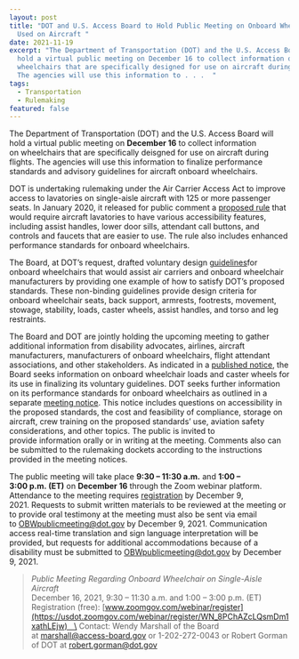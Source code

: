 ```yaml
---
layout: post
title: "DOT and U.S. Access Board to Hold Public Meeting on Onboard Wheelchairs
  Used on Aircraft "
date: 2021-11-19
excerpt: "The Department of Transportation (DOT) and the U.S. Access Board will
  hold a virtual public meeting on December 16 to collect information on
  wheelchairs that are specifically designed for use on aircraft during flights.
  The agencies will use this information to . . .  "
tags:
  - Transportation
  - Rulemaking
featured: false
---
```

The Department of Transportation (DOT) and the U.S. Access Board will hold a virtual public meeting on **December 16** to collect information on wheelchairs that are specifically deisgned for use on aircraft during flights. The agencies will use this information to finalize performance standards and advisory guidelines for aircraft onboard wheelchairs.  

DOT is undertaking rulemaking under the Air Carrier Access Act to improve access to lavatories on single-aisle aircraft with 125 or more passenger seats. In January 2020, it released for public comment a [proposed rule](https://www.federalregister.gov/documents/2020/01/02/2019-27631/accessible-lavatories-on-single-aisle-aircraft-part-1) that would require aircraft lavatories to have various accessibility features, including assist handles, lower door sills, attendant call buttons, and controls and faucets that are easier to use. The rule also includes enhanced performance standards for onboard wheelchairs.  

The Board, at DOT’s request, drafted voluntary design [guidelines](https://www.federalregister.gov/documents/2019/08/20/2019-17873/advisory-guidelines-for-aircraft-onboard-wheelchairs)for onboard wheelchairs that would assist air carriers and onboard wheelchair manufacturers by providing one example of how to satisfy DOT’s proposed standards. These non-binding guidelines provide design criteria for onboard wheelchair seats, back support, armrests, footrests, movement, stowage, stability, loads, caster wheels, assist handles, and torso and leg restraints. 

The Board and DOT are jointly holding the upcoming meeting to gather additional information from disability advocates, airlines, aircraft manufacturers, manufacturers of onboard wheelchairs, flight attendant associations, and other stakeholders. As indicated in a [published notice](https://www.federalregister.gov/documents/2021/11/19/2021-24980/advisory-guidelines-for-aircraft-onboard-wheelchairs-reopening-of-comment-period-notice-of-public), the Board seeks information on onboard wheelchair loads and caster wheels for its use in finalizing its voluntary guidelines. DOT seeks further information on its performance standards for onboard wheelchairs as outlined in a separate [meeting notice](https://www.federalregister.gov/documents/2021/11/19/2021-25000/accessible-lavatories-on-single-aisle-aircraft-part-1-reopening-of-comment-period-and-public-meeting). This notice includes questions on accessibility in the proposed standards, the cost and feasibility of compliance, storage on aircraft, crew training on the proposed standards’ use, aviation safety considerations, and other topics. The public is invited to provide information orally or in writing at the meeting. Comments also can be submitted to the rulemaking dockets according to the instructions provided in the meeting notices. 

The public meeting will take place **9:30 – 11:30 a.m.** and **1:00 – 3:00 p.m. (ET)** on **December 16** through the Zoom webinar platform. Attendance to the meeting requires [registration](https://usdot.zoomgov.com/webinar/register/WN_8PChAZcLQsmDm1xathLEjw) by December 9, 2021. Requests to submit written materials to be reviewed at the meeting or to provide oral testimony at the meeting must also be sent via email to [OBWpublicmeeting@dot.gov](mailto:OBWpublicmeeting@dot.gov) by December 9, 2021. Communication access real-time translation and sign language interpretation will be provided, but requests for additional accommodations because of a disability must be submitted to [OBWpublicmeeting@dot.gov](mailto:OBWpublicmeeting@dot.gov) by December 9, 2021. 

> *Public Meeting Regarding Onboard Wheelchair on Single-Aisle Aircraft*  \
> December 16, 2021, 9:30 – 11:30 a.m. and 1:00 – 3:00 p.m. (ET)   \
> Registration (free): [www.zoomgov.com/webinar/register](https://usdot.zoomgov.com/webinar/register/WN_8PChAZcLQsmDm1xathLEjw)   \
> Contact: Wendy Marshall of the Board at [marshall@access-board.gov](mailto:marshall@access-board.gov) or 1-202-272-0043 or Robert Gorman of DOT at [robert.gorman@dot.gov](mailto:robert.gorman@dot.gov)
